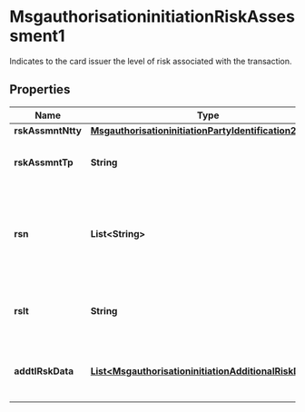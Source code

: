 

# MsgauthorisationinitiationRiskAssessment1

Indicates to the card issuer the level of risk associated with the transaction.

## Properties

| Name | Type | Description | Notes |
|------------ | ------------- | ------------- | -------------|
|**rskAssmntNtty** | [**MsgauthorisationinitiationPartyIdentification200**](MsgauthorisationinitiationPartyIdentification200.md) |  |  [optional] |
|**rskAssmntTp** | **String** | The type of Risk Assessment performed. |  [optional] |
|**rsn** | **List&lt;String&gt;** | The code(s) identify the factor(s) that contributed to the Risk Score. |  [optional] |
|**rslt** | **String** | The score indicating the level of risk for the transaction. |  [optional] |
|**addtlRskData** | [**List&lt;MsgauthorisationinitiationAdditionalRiskData1&gt;**](MsgauthorisationinitiationAdditionalRiskData1.md) | Additional risk data associated with the transaction. |  [optional] |




